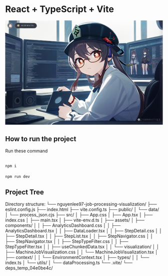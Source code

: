 # React + TypeScript + Vite


![Alt text](/public/pixai-1855069599191371389-1.png)


## How to run the project

Run these command

```bash

npm i

npm run dev

```
## Project Tree

Directory structure:
└── nguyenlee97-job-processing-visualization/
    ├── eslint.config.js
    ├── index.html
    ├── vite.config.ts
    ├── public/
    │   └── data/
    │       └── process_json.cjs
    ├── src/
    │   ├── App.css
    │   ├── App.tsx
    │   ├── index.css
    │   ├── main.tsx
    │   ├── vite-env.d.ts
    │   ├── assets/
    │   ├── components/
    │   │   ├── AnalyticsDashboard.css
    │   │   ├── AnalyticsDashboard.tsx
    │   │   ├── DataLoader.tsx
    │   │   ├── StepDetail.css
    │   │   ├── StepDetail.tsx
    │   │   ├── StepList.tsx
    │   │   ├── StepNavigator.css
    │   │   ├── StepNavigator.tsx
    │   │   ├── StepTypeFilter.css
    │   │   ├── StepTypeFilter.tsx
    │   │   ├── useChunkedData.tsx
    │   │   └── visualization/
    │   │       ├── MachineJobVisualization.css
    │   │       └── MachineJobVisualization.tsx
    │   ├── context/
    │   │   └── EnvironmentContext.tsx
    │   ├── types/
    │   │   └── index.ts
    │   └── utils/
    │       └── dataProcessing.ts
    └── .vite/
        └── deps_temp_04e0be4c/


